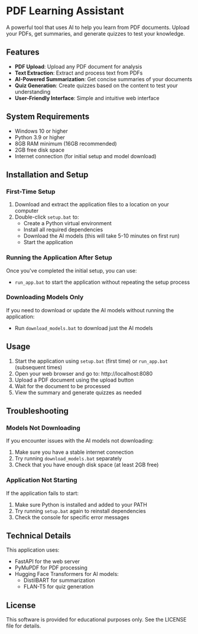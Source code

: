 # PDF Learning Assistant

A powerful tool that uses AI to help you learn from PDF documents. Upload your PDFs, get summaries, and generate quizzes to test your knowledge.

## Features

- **PDF Upload**: Upload any PDF document for analysis
- **Text Extraction**: Extract and process text from PDFs
- **AI-Powered Summarization**: Get concise summaries of your documents
- **Quiz Generation**: Create quizzes based on the content to test your understanding
- **User-Friendly Interface**: Simple and intuitive web interface

## System Requirements

- Windows 10 or higher
- Python 3.9 or higher
- 8GB RAM minimum (16GB recommended)
- 2GB free disk space
- Internet connection (for initial setup and model download)

## Installation and Setup

### First-Time Setup

1. Download and extract the application files to a location on your computer
2. Double-click `setup.bat` to:
   - Create a Python virtual environment
   - Install all required dependencies
   - Download the AI models (this will take 5-10 minutes on first run)
   - Start the application

### Running the Application After Setup

Once you've completed the initial setup, you can use:

- `run_app.bat` to start the application without repeating the setup process

### Downloading Models Only

If you need to download or update the AI models without running the application:

- Run `download_models.bat` to download just the AI models

## Usage

1. Start the application using `setup.bat` (first time) or `run_app.bat` (subsequent times)
2. Open your web browser and go to: http://localhost:8080
3. Upload a PDF document using the upload button
4. Wait for the document to be processed
5. View the summary and generate quizzes as needed

## Troubleshooting

### Models Not Downloading

If you encounter issues with the AI models not downloading:

1. Make sure you have a stable internet connection
2. Try running `download_models.bat` separately
3. Check that you have enough disk space (at least 2GB free)

### Application Not Starting

If the application fails to start:

1. Make sure Python is installed and added to your PATH
2. Try running `setup.bat` again to reinstall dependencies
3. Check the console for specific error messages

## Technical Details

This application uses:

- FastAPI for the web server
- PyMuPDF for PDF processing
- Hugging Face Transformers for AI models:
  - DistilBART for summarization
  - FLAN-T5 for quiz generation

## License

This software is provided for educational purposes only. See the LICENSE file for details. 